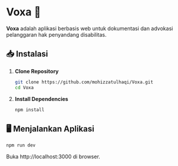 # Voxa 🚨

**Voxa** adalah aplikasi berbasis web untuk dokumentasi dan advokasi pelanggaran hak penyandang disabilitas.

## 📥 Instalasi

1. **Clone Repository**
   ```bash
   git clone https://github.com/mohizzatulhaqi/Voxa.git
   cd Voxa
   ```
2. **Install Dependencies**

   ```bash
   npm install
   ```

## 🖥️ Menjalankan Aplikasi

```bash
npm run dev
```

Buka http://localhost:3000 di browser.

